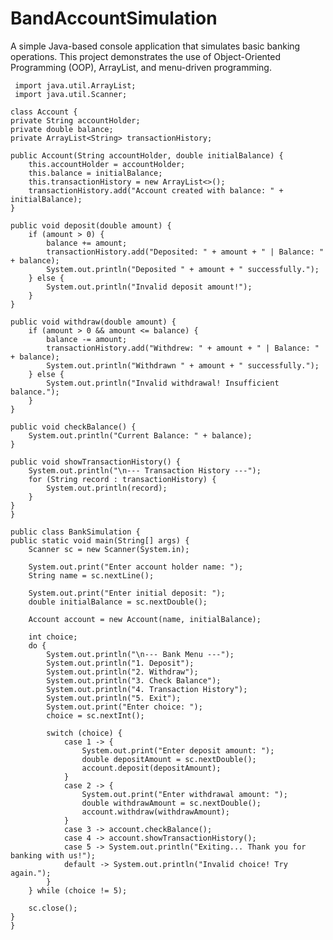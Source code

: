 # BandAccountSimulation
A simple Java-based console application that simulates basic banking operations. This project demonstrates the use of Object-Oriented Programming (OOP), ArrayList, and menu-driven programming.
    
     import java.util.ArrayList;
     import java.util.Scanner;

    class Account {
    private String accountHolder;
    private double balance;
    private ArrayList<String> transactionHistory;

    public Account(String accountHolder, double initialBalance) {
        this.accountHolder = accountHolder;
        this.balance = initialBalance;
        this.transactionHistory = new ArrayList<>();
        transactionHistory.add("Account created with balance: " + initialBalance);
    }

    public void deposit(double amount) {
        if (amount > 0) {
            balance += amount;
            transactionHistory.add("Deposited: " + amount + " | Balance: " + balance);
            System.out.println("Deposited " + amount + " successfully.");
        } else {
            System.out.println("Invalid deposit amount!");
        }
    }

    public void withdraw(double amount) {
        if (amount > 0 && amount <= balance) {
            balance -= amount;
            transactionHistory.add("Withdrew: " + amount + " | Balance: " + balance);
            System.out.println("Withdrawn " + amount + " successfully.");
        } else {
            System.out.println("Invalid withdrawal! Insufficient balance.");
        }
    }

    public void checkBalance() {
        System.out.println("Current Balance: " + balance);
    }

    public void showTransactionHistory() {
        System.out.println("\n--- Transaction History ---");
        for (String record : transactionHistory) {
            System.out.println(record);
        }
    }
    }

    public class BankSimulation {
    public static void main(String[] args) {
        Scanner sc = new Scanner(System.in);

        System.out.print("Enter account holder name: ");
        String name = sc.nextLine();

        System.out.print("Enter initial deposit: ");
        double initialBalance = sc.nextDouble();

        Account account = new Account(name, initialBalance);

        int choice;
        do {
            System.out.println("\n--- Bank Menu ---");
            System.out.println("1. Deposit");
            System.out.println("2. Withdraw");
            System.out.println("3. Check Balance");
            System.out.println("4. Transaction History");
            System.out.println("5. Exit");
            System.out.print("Enter choice: ");
            choice = sc.nextInt();

            switch (choice) {
                case 1 -> {
                    System.out.print("Enter deposit amount: ");
                    double depositAmount = sc.nextDouble();
                    account.deposit(depositAmount);
                }
                case 2 -> {
                    System.out.print("Enter withdrawal amount: ");
                    double withdrawAmount = sc.nextDouble();
                    account.withdraw(withdrawAmount);
                }
                case 3 -> account.checkBalance();
                case 4 -> account.showTransactionHistory();
                case 5 -> System.out.println("Exiting... Thank you for banking with us!");
                default -> System.out.println("Invalid choice! Try again.");
            }
        } while (choice != 5);

        sc.close();
    }
    }

